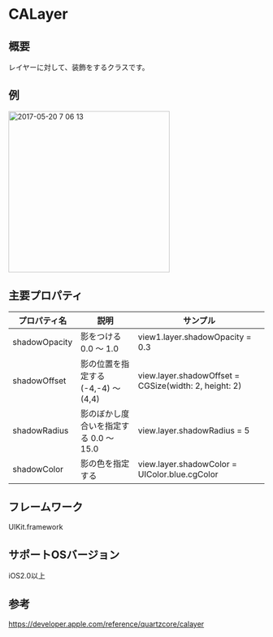 # CALayer

## 概要
レイヤーに対して、装飾をするクラスです。

## 例
<img width="317" alt="2017-05-20 7 06 13" src="https://cloud.githubusercontent.com/assets/9479568/26268596/f08ae3dc-3d2a-11e7-8adb-c29ed280fc11.png">

## 主要プロパティ

|プロパティ名|説明|サンプル|
|---|---|---|
|shadowOpacity | 影をつける 0.0 〜 1.0 | view1.layer.shadowOpacity = 0.3 |
|shadowOffset | 影の位置を指定する (-4,-4) 〜 (4,4) | view.layer.shadowOffset = CGSize(width: 2, height: 2) |
|shadowRadius | 影のぼかし度合いを指定する 0.0 〜 15.0 | view.layer.shadowRadius = 5 |
|shadowColor | 影の色を指定する | view.layer.shadowColor = UIColor.blue.cgColor |

## フレームワーク
UIKit.framework

## サポートOSバージョン
iOS2.0以上

## 参考
https://developer.apple.com/reference/quartzcore/calayer

